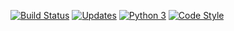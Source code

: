 [![Build Status](http://newdev.maverick.one/jenkins/buildStatus/icon?job=maverick-api-py3/master)](http://newdev.maverick.one/jenkins/blue/organizations/jenkins/maverick-api-py3/branches)
[![Updates](https://pyup.io/repos/github/APRAND/maverick-api-py3/shield.svg)](https://pyup.io/repos/github/APRAND/maverick-api-py3/)
[![Python 3](https://pyup.io/repos/github/APRAND/maverick-api-py3/python-3-shield.svg)](https://pyup.io/repos/github/APRAND/maverick-api-py3/)
[![Code Style](https://img.shields.io/badge/code%20style-black-000000.svg)](https://github.com/ambv/black)
